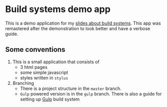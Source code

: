# Build systems demo app

This is a demo application for my [slides about build systems](http://anxolerd.github.io/talks/kpi-buildsystems).
This app was remastered after the demonstration to look better and have a verbose guide.

## Some conventions
1. This is a small application that consists of
    - 3 html pages
    - some simple javascript
    - styles written in `stylus`
2. Branching
    - There is a project structure in the `master` branch.
    - `Gulp` powered version is in the `gulp` branch. There is also a guide for setting up [Gulp](http://gulpjs.com) build system
